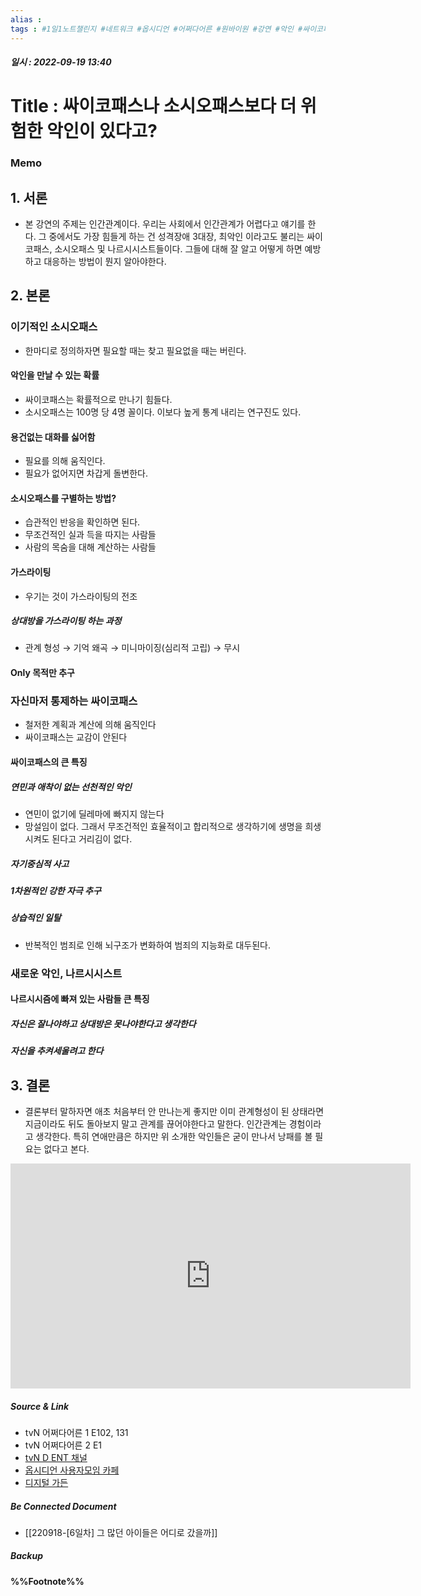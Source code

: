 ```yaml
---
alias : 
tags : #1일1노트챌린지 #네트워크 #옵시디언 #어쩌다어른 #원바이원 #강연 #악인 #싸이코패스 #소시오패스 #나르시시스트 #인간관계
---
```


##### 일시 : 2022-09-19 13:40

# Title : 싸이코패스나 소시오패스보다 더 위험한 악인이 있다고?

### Memo

## 1. 서론
- 본 강연의 주제는 인간관계이다. 우리는 사회에서 인간관계가 어렵다고 얘기를 한다. 그 중에서도 가장 힘들게 하는 건 성격장애 3대장, 최악인 이라고도 불리는 싸이코패스, 소시오패스 및 나르시시스트들이다. 그들에 대해 잘 알고 어떻게 하면 예방하고 대응하는 방법이 뭔지 알아야한다.

## 2. 본론

### 이기적인 소시오패스
- 한마디로 정의하자면 필요할 때는 찾고 필요없을 때는 버린다.

#### 악인을 만날 수 있는 확률
- 싸이코패스는 확률적으로 만나기 힘들다.
- 소시오패스는 100명 당 4명 꼴이다. 이보다 높게 통계 내리는 연구진도 있다.

#### 용건없는 대화를 싫어함
- 필요를 의해 움직인다.
- 필요가 없어지면 차갑게 돌변한다.

#### 소시오패스를 구별하는 방법?
- 습관적인 반응을 확인하면 된다.
- 무조건적인 실과 득을 따지는 사람들
- 사람의 목숨을 대해 계산하는 사람들

#### 가스라이팅
- 우기는 것이 가스라이팅의 전조

##### 상대방을 가스라이팅 하는 과정
- 관계 형성 → 기억 왜곡 → 미니마이징(심리적 고립) → 무시

#### Only 목적만 추구

### 자신마저 통제하는 싸이코패스
- 철저한 계획과 계산에 의해 움직인다
- 싸이코패스는 교감이 안된다

#### 싸이코패스의 큰 특징

##### 연민과 애착이 없는 선천적인 악인
- 연민이 없기에 딜레마에 빠지지 않는다
- 망설임이 없다. 그래서 무조건적인 효율적이고 합리적으로 생각하기에 생명을 희생시켜도 된다고 거리김이 없다.

##### 자기중심적 사고

##### 1차원적인 강한 자극 추구

##### 상습적인 일탈
- 반복적인 범죄로 인해 뇌구조가 변화하여 범죄의 지능화로 대두된다.

### 새로운 악인, 나르시시스트

#### 나르시시즘에 빠져 있는 사람들 큰 특징

##### 자신은 잘나야하고 상대방은 못나야한다고 생각한다

##### 자신을 추켜세울려고 한다

## 3. 결론
- 결론부터 말하자면 애초 처음부터 안 만나는게 좋지만 이미 관계형성이 된 상태라면 지금이라도 뒤도 돌아보지 말고 관계를 끊어야한다고 말한다. 인간관계는 경험이라고 생각한다. 특히 연애만큼은 하지만 위 소개한 악인들은 굳이 만나서 낭패를 볼 필요는 없다고 본다.

<iframe width="640" height="360" src="https://www.youtube.com/embed/Zc0bQERGv5g" title="[#티전드] (1시간) 사이코패스나 소시오패스보다 더 위험한 악인이 있다고? 남의 불행에서 행복을 느끼는 나르시시스트💥 | #어쩌다어른" frameborder="0" allow="accelerometer; autoplay; clipboard-write; encrypted-media; gyroscope; picture-in-picture" allowfullscreen></iframe>

##### Source & Link
- tvN 어쩌다어른 1 E102, 131
- tvN 어쩌다어른 2 E1
- [tvN D ENT 채널](https://youtu.be/Zc0bQERGv5g)
- [옵시디언 사용자모임 카페](https://cafe.naver.com/obsidianary/)
- [디지털 가든](https://chunghasull.netlify.app/220917-5일차-죽도록-열심히-산-한국인들에게-중요한-건-속도보단-방향)

##### Be Connected Document
- [[220918-[6일차] 그 많던 아이들은 어디로 갔을까]]

##### Backup


#### %%Footnote%%

[^1]: 